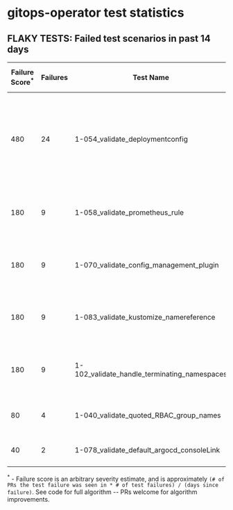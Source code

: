 # gitops-operator test statistics
## FLAKY TESTS: Failed test scenarios in past 14 days
| Failure Score<sup>*</sup> | Failures | Test Name | Last Seen | PR List and Logs 
|---|---|---|---|---|
| 480 | 24 | 1-054_validate_deploymentconfig  |  | 2: [#573](https://github.com/redhat-developer/gitops-operator/pull//573)<sup>[1](https://storage.googleapis.com/origin-ci-test/pr-logs/pull/redhat-developer_gitops-operator/573/pull-ci-redhat-developer-gitops-operator-master-v4.11-kuttl-parallel/1684863284794101760/build-log.txt), [2](https://storage.googleapis.com/origin-ci-test/pr-logs/pull/redhat-developer_gitops-operator/573/pull-ci-redhat-developer-gitops-operator-master-v4.12-kuttl-parallel/1684812777023082496/build-log.txt), [3](https://storage.googleapis.com/origin-ci-test/pr-logs/pull/redhat-developer_gitops-operator/573/pull-ci-redhat-developer-gitops-operator-master-v4.10-kuttl-parallel/1681900925842624512/build-log.txt), [4](https://storage.googleapis.com/origin-ci-test/pr-logs/pull/redhat-developer_gitops-operator/573/pull-ci-redhat-developer-gitops-operator-master-v4.10-kuttl-parallel/1684812774577803264/build-log.txt), [5](https://storage.googleapis.com/origin-ci-test/pr-logs/pull/redhat-developer_gitops-operator/573/pull-ci-redhat-developer-gitops-operator-master-v4.12-kuttl-parallel/1681900928296292352/build-log.txt), [6](https://storage.googleapis.com/origin-ci-test/pr-logs/pull/redhat-developer_gitops-operator/573/pull-ci-redhat-developer-gitops-operator-master-v4.12-kuttl-parallel/1684568731855884288/build-log.txt), [7](https://storage.googleapis.com/origin-ci-test/pr-logs/pull/redhat-developer_gitops-operator/573/pull-ci-redhat-developer-gitops-operator-master-v4.11-kuttl-parallel/1684551087836631040/build-log.txt), [8](https://storage.googleapis.com/origin-ci-test/pr-logs/pull/redhat-developer_gitops-operator/573/pull-ci-redhat-developer-gitops-operator-master-v4.11-kuttl-parallel/1684589239632662528/build-log.txt), [9](https://storage.googleapis.com/origin-ci-test/pr-logs/pull/redhat-developer_gitops-operator/573/pull-ci-redhat-developer-gitops-operator-master-v4.10-kuttl-parallel/1684589239594913792/build-log.txt), [10](https://storage.googleapis.com/origin-ci-test/pr-logs/pull/redhat-developer_gitops-operator/573/pull-ci-redhat-developer-gitops-operator-master-v4.11-kuttl-parallel/1684568729649680384/build-log.txt), [11](https://storage.googleapis.com/origin-ci-test/pr-logs/pull/redhat-developer_gitops-operator/573/pull-ci-redhat-developer-gitops-operator-master-v4.11-kuttl-parallel/1684812774732992512/build-log.txt), [12](https://storage.googleapis.com/origin-ci-test/pr-logs/pull/redhat-developer_gitops-operator/573/pull-ci-redhat-developer-gitops-operator-master-v4.12-kuttl-parallel/1684551090055417856/build-log.txt), [13](https://storage.googleapis.com/origin-ci-test/pr-logs/pull/redhat-developer_gitops-operator/573/pull-ci-redhat-developer-gitops-operator-master-v4.10-kuttl-parallel/1684568729456742400/build-log.txt), [14](https://storage.googleapis.com/origin-ci-test/pr-logs/pull/redhat-developer_gitops-operator/573/pull-ci-redhat-developer-gitops-operator-master-v4.12-kuttl-parallel/1684589239657828352/build-log.txt), [15](https://storage.googleapis.com/origin-ci-test/pr-logs/pull/redhat-developer_gitops-operator/573/pull-ci-redhat-developer-gitops-operator-master-v4.10-kuttl-parallel/1684551087689830400/build-log.txt), [16](https://storage.googleapis.com/origin-ci-test/pr-logs/pull/redhat-developer_gitops-operator/573/pull-ci-redhat-developer-gitops-operator-master-v4.11-kuttl-parallel/1681900925993619456/build-log.txt), [17](https://storage.googleapis.com/origin-ci-test/pr-logs/pull/redhat-developer_gitops-operator/573/pull-ci-redhat-developer-gitops-operator-master-v4.10-kuttl-parallel/1684863284529860608/build-log.txt), [18](https://storage.googleapis.com/origin-ci-test/pr-logs/pull/redhat-developer_gitops-operator/573/pull-ci-redhat-developer-gitops-operator-master-v4.12-kuttl-parallel/1684863286698315776/build-log.txt)</sup> [#559](https://github.com/redhat-developer/gitops-operator/pull//559)<sup>[1](https://storage.googleapis.com/origin-ci-test/pr-logs/pull/redhat-developer_gitops-operator/559/pull-ci-redhat-developer-gitops-operator-master-v4.10-kuttl-parallel/1680898754653196288/build-log.txt), [2](https://storage.googleapis.com/origin-ci-test/pr-logs/pull/redhat-developer_gitops-operator/559/pull-ci-redhat-developer-gitops-operator-master-v4.11-kuttl-parallel/1680898754682556416/build-log.txt), [3](https://storage.googleapis.com/origin-ci-test/pr-logs/pull/redhat-developer_gitops-operator/559/pull-ci-redhat-developer-gitops-operator-master-v4.12-kuttl-parallel/1680879728493334528/build-log.txt), [4](https://storage.googleapis.com/origin-ci-test/pr-logs/pull/redhat-developer_gitops-operator/559/pull-ci-redhat-developer-gitops-operator-master-v4.12-kuttl-parallel/1680898754711916544/build-log.txt), [5](https://storage.googleapis.com/origin-ci-test/pr-logs/pull/redhat-developer_gitops-operator/559/pull-ci-redhat-developer-gitops-operator-master-v4.11-kuttl-parallel/1680879726194855936/build-log.txt), [6](https://storage.googleapis.com/origin-ci-test/pr-logs/pull/redhat-developer_gitops-operator/559/pull-ci-redhat-developer-gitops-operator-master-v4.10-kuttl-parallel/1680879726186467328/build-log.txt)</sup> 
| 180 | 9 | 1-058_validate_prometheus_rule  |  | 2: [#573](https://github.com/redhat-developer/gitops-operator/pull//573)<sup>[1](https://storage.googleapis.com/origin-ci-test/pr-logs/pull/redhat-developer_gitops-operator/573/pull-ci-redhat-developer-gitops-operator-master-v4.10-kuttl-parallel/1681900925842624512/build-log.txt), [2](https://storage.googleapis.com/origin-ci-test/pr-logs/pull/redhat-developer_gitops-operator/573/pull-ci-redhat-developer-gitops-operator-master-v4.12-kuttl-parallel/1681900928296292352/build-log.txt), [3](https://storage.googleapis.com/origin-ci-test/pr-logs/pull/redhat-developer_gitops-operator/573/pull-ci-redhat-developer-gitops-operator-master-v4.11-kuttl-parallel/1681900925993619456/build-log.txt)</sup> [#559](https://github.com/redhat-developer/gitops-operator/pull//559)<sup>[1](https://storage.googleapis.com/origin-ci-test/pr-logs/pull/redhat-developer_gitops-operator/559/pull-ci-redhat-developer-gitops-operator-master-v4.10-kuttl-parallel/1680898754653196288/build-log.txt), [2](https://storage.googleapis.com/origin-ci-test/pr-logs/pull/redhat-developer_gitops-operator/559/pull-ci-redhat-developer-gitops-operator-master-v4.11-kuttl-parallel/1680898754682556416/build-log.txt), [3](https://storage.googleapis.com/origin-ci-test/pr-logs/pull/redhat-developer_gitops-operator/559/pull-ci-redhat-developer-gitops-operator-master-v4.12-kuttl-parallel/1680879728493334528/build-log.txt), [4](https://storage.googleapis.com/origin-ci-test/pr-logs/pull/redhat-developer_gitops-operator/559/pull-ci-redhat-developer-gitops-operator-master-v4.12-kuttl-parallel/1680898754711916544/build-log.txt), [5](https://storage.googleapis.com/origin-ci-test/pr-logs/pull/redhat-developer_gitops-operator/559/pull-ci-redhat-developer-gitops-operator-master-v4.11-kuttl-parallel/1680879726194855936/build-log.txt), [6](https://storage.googleapis.com/origin-ci-test/pr-logs/pull/redhat-developer_gitops-operator/559/pull-ci-redhat-developer-gitops-operator-master-v4.10-kuttl-parallel/1680879726186467328/build-log.txt)</sup> 
| 180 | 9 | 1-070_validate_config_management_plugin  |  | 2: [#573](https://github.com/redhat-developer/gitops-operator/pull//573)<sup>[1](https://storage.googleapis.com/origin-ci-test/pr-logs/pull/redhat-developer_gitops-operator/573/pull-ci-redhat-developer-gitops-operator-master-v4.10-kuttl-parallel/1681900925842624512/build-log.txt), [2](https://storage.googleapis.com/origin-ci-test/pr-logs/pull/redhat-developer_gitops-operator/573/pull-ci-redhat-developer-gitops-operator-master-v4.12-kuttl-parallel/1681900928296292352/build-log.txt), [3](https://storage.googleapis.com/origin-ci-test/pr-logs/pull/redhat-developer_gitops-operator/573/pull-ci-redhat-developer-gitops-operator-master-v4.11-kuttl-parallel/1681900925993619456/build-log.txt)</sup> [#559](https://github.com/redhat-developer/gitops-operator/pull//559)<sup>[1](https://storage.googleapis.com/origin-ci-test/pr-logs/pull/redhat-developer_gitops-operator/559/pull-ci-redhat-developer-gitops-operator-master-v4.10-kuttl-parallel/1680898754653196288/build-log.txt), [2](https://storage.googleapis.com/origin-ci-test/pr-logs/pull/redhat-developer_gitops-operator/559/pull-ci-redhat-developer-gitops-operator-master-v4.11-kuttl-parallel/1680898754682556416/build-log.txt), [3](https://storage.googleapis.com/origin-ci-test/pr-logs/pull/redhat-developer_gitops-operator/559/pull-ci-redhat-developer-gitops-operator-master-v4.12-kuttl-parallel/1680879728493334528/build-log.txt), [4](https://storage.googleapis.com/origin-ci-test/pr-logs/pull/redhat-developer_gitops-operator/559/pull-ci-redhat-developer-gitops-operator-master-v4.12-kuttl-parallel/1680898754711916544/build-log.txt), [5](https://storage.googleapis.com/origin-ci-test/pr-logs/pull/redhat-developer_gitops-operator/559/pull-ci-redhat-developer-gitops-operator-master-v4.11-kuttl-parallel/1680879726194855936/build-log.txt), [6](https://storage.googleapis.com/origin-ci-test/pr-logs/pull/redhat-developer_gitops-operator/559/pull-ci-redhat-developer-gitops-operator-master-v4.10-kuttl-parallel/1680879726186467328/build-log.txt)</sup> 
| 180 | 9 | 1-083_validate_kustomize_namereference  |  | 2: [#573](https://github.com/redhat-developer/gitops-operator/pull//573)<sup>[1](https://storage.googleapis.com/origin-ci-test/pr-logs/pull/redhat-developer_gitops-operator/573/pull-ci-redhat-developer-gitops-operator-master-v4.10-kuttl-parallel/1681900925842624512/build-log.txt), [2](https://storage.googleapis.com/origin-ci-test/pr-logs/pull/redhat-developer_gitops-operator/573/pull-ci-redhat-developer-gitops-operator-master-v4.12-kuttl-parallel/1681900928296292352/build-log.txt), [3](https://storage.googleapis.com/origin-ci-test/pr-logs/pull/redhat-developer_gitops-operator/573/pull-ci-redhat-developer-gitops-operator-master-v4.11-kuttl-parallel/1681900925993619456/build-log.txt)</sup> [#559](https://github.com/redhat-developer/gitops-operator/pull//559)<sup>[1](https://storage.googleapis.com/origin-ci-test/pr-logs/pull/redhat-developer_gitops-operator/559/pull-ci-redhat-developer-gitops-operator-master-v4.10-kuttl-parallel/1680898754653196288/build-log.txt), [2](https://storage.googleapis.com/origin-ci-test/pr-logs/pull/redhat-developer_gitops-operator/559/pull-ci-redhat-developer-gitops-operator-master-v4.11-kuttl-parallel/1680898754682556416/build-log.txt), [3](https://storage.googleapis.com/origin-ci-test/pr-logs/pull/redhat-developer_gitops-operator/559/pull-ci-redhat-developer-gitops-operator-master-v4.12-kuttl-parallel/1680879728493334528/build-log.txt), [4](https://storage.googleapis.com/origin-ci-test/pr-logs/pull/redhat-developer_gitops-operator/559/pull-ci-redhat-developer-gitops-operator-master-v4.12-kuttl-parallel/1680898754711916544/build-log.txt), [5](https://storage.googleapis.com/origin-ci-test/pr-logs/pull/redhat-developer_gitops-operator/559/pull-ci-redhat-developer-gitops-operator-master-v4.11-kuttl-parallel/1680879726194855936/build-log.txt), [6](https://storage.googleapis.com/origin-ci-test/pr-logs/pull/redhat-developer_gitops-operator/559/pull-ci-redhat-developer-gitops-operator-master-v4.10-kuttl-parallel/1680879726186467328/build-log.txt)</sup> 
| 180 | 9 | 1-102_validate_handle_terminating_namespaces  |  | 2: [#573](https://github.com/redhat-developer/gitops-operator/pull//573)<sup>[1](https://storage.googleapis.com/origin-ci-test/pr-logs/pull/redhat-developer_gitops-operator/573/pull-ci-redhat-developer-gitops-operator-master-v4.10-kuttl-parallel/1681900925842624512/build-log.txt), [2](https://storage.googleapis.com/origin-ci-test/pr-logs/pull/redhat-developer_gitops-operator/573/pull-ci-redhat-developer-gitops-operator-master-v4.12-kuttl-parallel/1681900928296292352/build-log.txt), [3](https://storage.googleapis.com/origin-ci-test/pr-logs/pull/redhat-developer_gitops-operator/573/pull-ci-redhat-developer-gitops-operator-master-v4.11-kuttl-parallel/1681900925993619456/build-log.txt)</sup> [#559](https://github.com/redhat-developer/gitops-operator/pull//559)<sup>[1](https://storage.googleapis.com/origin-ci-test/pr-logs/pull/redhat-developer_gitops-operator/559/pull-ci-redhat-developer-gitops-operator-master-v4.10-kuttl-parallel/1680898754653196288/build-log.txt), [2](https://storage.googleapis.com/origin-ci-test/pr-logs/pull/redhat-developer_gitops-operator/559/pull-ci-redhat-developer-gitops-operator-master-v4.11-kuttl-parallel/1680898754682556416/build-log.txt), [3](https://storage.googleapis.com/origin-ci-test/pr-logs/pull/redhat-developer_gitops-operator/559/pull-ci-redhat-developer-gitops-operator-master-v4.12-kuttl-parallel/1680879728493334528/build-log.txt), [4](https://storage.googleapis.com/origin-ci-test/pr-logs/pull/redhat-developer_gitops-operator/559/pull-ci-redhat-developer-gitops-operator-master-v4.12-kuttl-parallel/1680898754711916544/build-log.txt), [5](https://storage.googleapis.com/origin-ci-test/pr-logs/pull/redhat-developer_gitops-operator/559/pull-ci-redhat-developer-gitops-operator-master-v4.11-kuttl-parallel/1680879726194855936/build-log.txt), [6](https://storage.googleapis.com/origin-ci-test/pr-logs/pull/redhat-developer_gitops-operator/559/pull-ci-redhat-developer-gitops-operator-master-v4.10-kuttl-parallel/1680879726186467328/build-log.txt)</sup> 
| 80 | 4 | 1-040_validate_quoted_RBAC_group_names  |  | 2: [#545](https://github.com/redhat-developer/gitops-operator/pull//545)<sup>[1](https://storage.googleapis.com/origin-ci-test/pr-logs/pull/redhat-developer_gitops-operator/545/pull-ci-redhat-developer-gitops-operator-master-v4.10-kuttl-sequential/1684519612483375104/build-log.txt)</sup> [#530](https://github.com/redhat-developer/gitops-operator/pull//530)<sup>[1](https://storage.googleapis.com/origin-ci-test/pr-logs/pull/redhat-developer_gitops-operator/530/pull-ci-redhat-developer-gitops-operator-master-v4.11-kuttl-sequential/1684179550918938624/build-log.txt), [2](https://storage.googleapis.com/origin-ci-test/pr-logs/pull/redhat-developer_gitops-operator/530/pull-ci-redhat-developer-gitops-operator-master-v4.10-kuttl-sequential/1684179541662109696/build-log.txt)</sup> 
| 40 | 2 | 1-078_validate_default_argocd_consoleLink  |  | 2: [#573](https://github.com/redhat-developer/gitops-operator/pull//573)<sup>[1](https://storage.googleapis.com/origin-ci-test/pr-logs/pull/redhat-developer_gitops-operator/573/pull-ci-redhat-developer-gitops-operator-master-v4.10-kuttl-sequential/1681900925876178944/build-log.txt)</sup> [#559](https://github.com/redhat-developer/gitops-operator/pull//559)<sup>[1](https://storage.googleapis.com/origin-ci-test/pr-logs/pull/redhat-developer_gitops-operator/559/pull-ci-redhat-developer-gitops-operator-master-v4.11-kuttl-sequential/1682401830471995392/build-log.txt)</sup> 



<sup>*</sup> - Failure score is an arbitrary severity estimate, and is approximately `(# of PRs the test failure was seen in * # of test failures) / (days since failure)`. See code for full algorithm -- PRs welcome for algorithm improvements.

